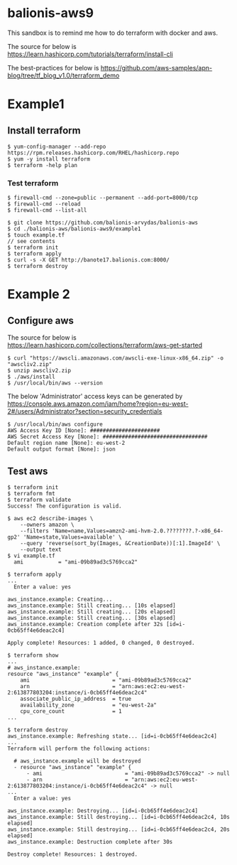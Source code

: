 # balionis-aws9

This sandbox is to remind me how to do terraform with docker and aws.

The source for below is https://learn.hashicorp.com/tutorials/terraform/install-cli 

The best-practices for below is https://github.com/aws-samples/apn-blog/tree/tf_blog_v1.0/terraform_demo

# Example1

## Install terraform

```
$ yum-config-manager --add-repo https://rpm.releases.hashicorp.com/RHEL/hashicorp.repo
$ yum -y install terraform
$ terraform -help plan
```

### Test terraform

```
$ firewall-cmd --zone=public --permanent --add-port=8000/tcp
$ firewall-cmd --reload
$ firewall-cmd --list-all

$ git clone https://github.com/balionis-arvydas/balionis-aws
$ cd ./balionis-aws/balionis-aws9/example1
$ touch example.tf 
// see contents
$ terraform init
$ terraform apply
$ curl -s -X GET http://banote17.balionis.com:8000/
$ terraform destroy
```

# Example 2

## Configure aws 

The source for below is https://learn.hashicorp.com/collections/terraform/aws-get-started

```
$ curl "https://awscli.amazonaws.com/awscli-exe-linux-x86_64.zip" -o "awscliv2.zip"
$ unzip awscliv2.zip
$ ./aws/install
$ /usr/local/bin/aws --version
```

The below 'Administrator' access keys can be generated by https://console.aws.amazon.com/iam/home?region=eu-west-2#/users/Administrator?section=security_credentials 

```
$ /usr/local/bin/aws configure
AWS Access Key ID [None]: ######################
AWS Secret Access Key [None]: #################################
Default region name [None]: eu-west-2
Default output format [None]: json
```

## Test aws 

```
$ terraform init
$ terraform fmt
$ terraform validate
Success! The configuration is valid.
``` 

``` 
$ aws ec2 describe-images \
    --owners amazon \
    --filters 'Name=name,Values=amzn2-ami-hvm-2.0.????????.?-x86_64-gp2' 'Name=state,Values=available' \
    --query 'reverse(sort_by(Images, &CreationDate))[:1].ImageId' \
    --output text
$ vi example.tf 
  ami           = "ami-09b89ad3c5769cca2"
``` 

``` 
$ terraform apply
...
  Enter a value: yes

aws_instance.example: Creating...
aws_instance.example: Still creating... [10s elapsed]
aws_instance.example: Still creating... [20s elapsed]
aws_instance.example: Still creating... [30s elapsed]
aws_instance.example: Creation complete after 32s [id=i-0cb65ff4e6deac2c4]

Apply complete! Resources: 1 added, 0 changed, 0 destroyed.
``` 

```
$ terraform show
...
# aws_instance.example:
resource "aws_instance" "example" {
    ami                          = "ami-09b89ad3c5769cca2"
    arn                          = "arn:aws:ec2:eu-west-2:613877803204:instance/i-0cb65ff4e6deac2c4"
    associate_public_ip_address  = true
    availability_zone            = "eu-west-2a"
    cpu_core_count               = 1
...
```

```
$ terraform destroy
aws_instance.example: Refreshing state... [id=i-0cb65ff4e6deac2c4]
...
Terraform will perform the following actions:

  # aws_instance.example will be destroyed
  - resource "aws_instance" "example" {
      - ami                          = "ami-09b89ad3c5769cca2" -> null
      - arn                          = "arn:aws:ec2:eu-west-2:613877803204:instance/i-0cb65ff4e6deac2c4" -> null
...
  Enter a value: yes

aws_instance.example: Destroying... [id=i-0cb65ff4e6deac2c4]
aws_instance.example: Still destroying... [id=i-0cb65ff4e6deac2c4, 10s elapsed]
aws_instance.example: Still destroying... [id=i-0cb65ff4e6deac2c4, 20s elapsed]
aws_instance.example: Destruction complete after 30s

Destroy complete! Resources: 1 destroyed.
```